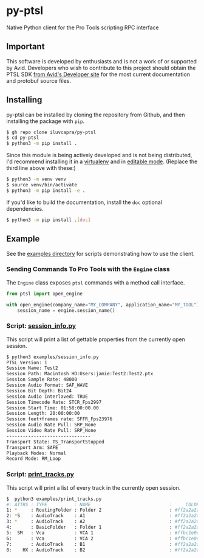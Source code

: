 # py-ptsl

Native Python client for the Pro Tools scripting RPC interface

## Important 

This software is developed by enthusiasts and is not a work of or supported by 
Avid. Developers who wish to contribute to this project should obtain the PTSL 
SDK [from Avid's Developer site](https://developer.avid.com) for the most 
current documentation and protobuf source files.

## Installing

py-ptsl can be installed by cloning the repository from Github, and then 
installing the package with `pip`.

```sh
$ gh repo clone iluvcapra/py-ptsl
$ cd py-ptsl
$ python3 -m pip install .
```

Since this module is being actively developed and is not being distributed, I'd 
recommend installing it in a [virtualenv] and in [editable mode][em]. (Replace
the third line above with these:)

```sh
$ python3 -m venv venv
$ source venv/bin/activate
$ python3 -m pip install -e .
```

If you'd like to build the documentation, install the `doc` optional 
dependencies.

```sh
$ python3 -m pip install .[doc]
```

[virtualenv]: https://pypi.org/project/virtualenv/
[em]: https://pip.pypa.io/en/stable/cli/pip_install/#cmdoption-e
## Example

See the [examples directory](examples) for scripts demonstrating how to use the
client.

### Sending Commands To Pro Tools with the `Engine` class

The `Engine` class exposes `ptsl` commands with a method call interface.

```python
from ptsl import open_engine

with open_engine(company_name="MY_COMPANY", application_name="MY_TOOL") as engine:
    session_name = engine.session_name()

```

### Script: [session_info.py](examples/session_info.py)

This script will print a list of gettable properties from the currently open 
session.

```sh
$ python3 examples/session_info.py
PTSL Version: 1
Session Name: Test2
Session Path: Macintosh HD:Users:jamie:Test2:Test2.ptx
Session Sample Rate: 48000
Session Audio Format: SAF_WAVE
Session Bit Depth: Bit24
Session Audio Interlaved: TRUE
Session Timecode Rate: STCR_Fps2997
Session Start Time: 01:58:00:00.00
Session Length: 20:00:00:00
Session feet+frames rate: SFFR_Fps23976
Session Audio Rate Pull: SRP_None
Session Video Rate Pull: SRP_None
-------------------------------
Transport State: TS_TransportStopped 
Transport Arm: SAFE
Playback Modes: Normal
Record Mode: RM_Loop
```


### Script: [print_tracks.py](examples/print_tracks.py)

This script will print a list of every track in the currently open session.

```sh
$  python3 examples/print_tracks.py
#: ATTRS : TYPE          : NAME                             :     COLOR : ID
1: *     : RoutingFolder : Folder 2                         : #ff2a2a2a : {00000000-2a000000-f404e1df-f298fd4b}
2: *S    : AudioTrack    : A1                               : #ff2a2a2a : {00000000-2a000000-d4cbe0df-2590e43e}
3: *     : AudioTrack    : A2                               : #ff2a2a2a : {00000000-2a000000-d4cbe0df-ac40203f}
4:       : BasicFolder   : Folder 1                         : #ff2a2a2a : {00000000-2a000000-de01e1df-2d2b4575}
5:  SM   : Vca           : VCA 1                            : #ffbc1e0d : {00000000-2a000000-a301e1df-f690ac51}
6:       : Vca           : VCA 2                            : #ffbc1e0d : {00000000-2a000000-a301e1df-5b0aad51}
7:       : AudioTrack    : B1                               : #ff2a2a2a : {00000000-2a000000-d4cbe0df-d3ae273f}
8:    HX : AudioTrack    : B2                               : #ff2a2a2a : {00000000-2a000000-d4cbe0df-cc3b283f}
```
